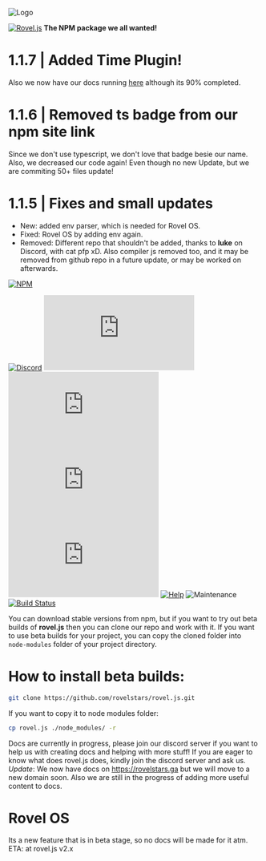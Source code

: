 ![Logo](https://cdn.discordapp.com/attachments/775220204699385886/800004524718424074/Screenshot_20210116-1940022.png)

[![Rovel.js](https://img.shields.io/static/v1?label=rovel&message=js&color=red&style=for-the-badge&logo=npm)](https://npmjs.com/package/rovel.js) **The NPM package we all wanted!**

# 1.1.7 | Added Time Plugin!
Also we now have our docs running [here](https://rovelstars.ga) although its 90% completed.

# 1.1.6 | Removed ts badge from our npm site link
Since we don't use typescript, we don't love that badge besie our name. Also, we decreased our code again!
Even though no new Update, but we are commiting 50+ files update!

# 1.1.5 | Fixes and small updates
- New: added env parser, which is needed for Rovel OS.
- Fixed: Rovel OS by adding env again.
- Removed: Different repo that shouldn't be added, thanks to **luke** on Discord, with cat pfp xD. Also compiler js removed too, and it may be removed from github repo in a future update, or may be worked on afterwards.

[![NPM](https://nodei.co/npm/rovel.js.png?downloads=true&downloadRank=true&stars=true)](https://nodei.co/npm/rovel.js/)

[![Discord](https://img.shields.io/discord/602906543356379156?color=%237289da&label=chat%20with%20us&logo=discord&style=for-the-badge)](https://discord.gg/953XCpHbKF)
[![Version](https://img.shields.io/npm/v/rovel.js?color=red&label=rovel.js&style=for-the-badge)](https://npmjs.com/package/rovel.js)
[![Downloads](https://img.shields.io/npm/dm/rovel.js?color=red&label=rovel.js%20downloads&logo=npm&style=for-the-badge)](https://registry.npmjs.org/rovel.js/-/rovel.js-1.1.1.tgz)
[![License](https://img.shields.io/npm/l/rovel.js?style=for-the-badge)](https://npmjs.com/package/rovel.js)
![Lines of code](https://img.shields.io/tokei/lines/github/rovelstars/rovel.js?logo=github&style=for-the-badge)
[![Help](http://img.shields.io/static/v1?label=roveljs&message=looking%20for%20maintainers%20and%20testers&color=yellow&style=for-the-badge&logo=discord)](https://discord.gg/953XCpHbKF)
![Maintenance](https://img.shields.io/maintenance/yes/2025?label=rovel.js%20maintained%3F&style=for-the-badge)
[![Build Status](https://img.shields.io/github/workflow/status/sayantan300/rovel.js/Node.js%20CI?label=nodejs%20build&logo=github&style=for-the-badge)](https://github.com/rovelstars/rovel.js)

You can download stable versions from npm, but if you want to try out beta builds of **rovel.js** then you can clone our repo and work with it. If you want to use beta builds for your project, you can copy the cloned folder into `node-modules` folder of your project directory.

# How to install beta builds:
```bash
git clone https://github.com/rovelstars/rovel.js.git
```
If you want to copy it to node modules folder:
```bash
cp rovel.js ./node_modules/ -r
```


Docs are currently in progress, please join our discord server if you want to help us with creating docs and helping with more stuff!
 If you are eager to know what does rovel.js does, kindly join the discord server and ask us.
*Update*: We now have docs on https://rovelstars.ga but we will move to a new domain soon. Also we are still in the progress of adding more useful content to docs.

# Rovel OS
Its a new feature that is in beta stage, so no docs will be made for it atm. ETA: at rovel.js v2.x
